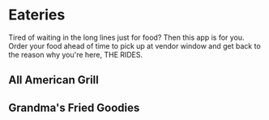 # Eateries
Tired of waiting in the long lines just for food? Then this app is for you. Order your food ahead of time to pick up at vendor window and get back to the reason why you're here, THE RIDES.

## All American Grill


## Grandma's Fried Goodies

